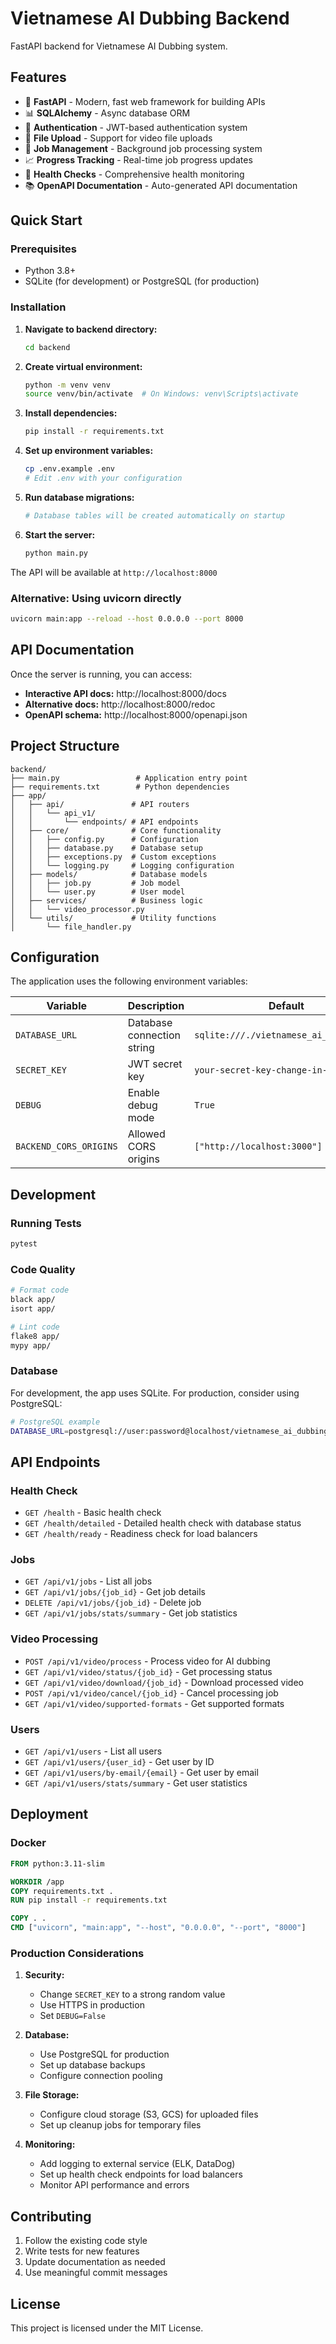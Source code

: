 # Vietnamese AI Dubbing Backend

FastAPI backend for Vietnamese AI Dubbing system.

## Features

- 🚀 **FastAPI** - Modern, fast web framework for building APIs
- 📊 **SQLAlchemy** - Async database ORM
- 🔐 **Authentication** - JWT-based authentication system
- 📁 **File Upload** - Support for video file uploads
- 🎯 **Job Management** - Background job processing system
- 📈 **Progress Tracking** - Real-time job progress updates
- 🏥 **Health Checks** - Comprehensive health monitoring
- 📚 **OpenAPI Documentation** - Auto-generated API documentation

## Quick Start

### Prerequisites

- Python 3.8+
- SQLite (for development) or PostgreSQL (for production)

### Installation

1. **Navigate to backend directory:**
   ```bash
   cd backend
   ```

2. **Create virtual environment:**
   ```bash
   python -m venv venv
   source venv/bin/activate  # On Windows: venv\Scripts\activate
   ```

3. **Install dependencies:**
   ```bash
   pip install -r requirements.txt
   ```

4. **Set up environment variables:**
   ```bash
   cp .env.example .env
   # Edit .env with your configuration
   ```

5. **Run database migrations:**
   ```bash
   # Database tables will be created automatically on startup
   ```

6. **Start the server:**
   ```bash
   python main.py
   ```

The API will be available at `http://localhost:8000`

### Alternative: Using uvicorn directly

```bash
uvicorn main:app --reload --host 0.0.0.0 --port 8000
```

## API Documentation

Once the server is running, you can access:

- **Interactive API docs:** http://localhost:8000/docs
- **Alternative docs:** http://localhost:8000/redoc
- **OpenAPI schema:** http://localhost:8000/openapi.json

## Project Structure

```
backend/
├── main.py                 # Application entry point
├── requirements.txt        # Python dependencies
├── app/
│   ├── api/               # API routers
│   │   └── api_v1/
│   │       └── endpoints/ # API endpoints
│   ├── core/              # Core functionality
│   │   ├── config.py      # Configuration
│   │   ├── database.py    # Database setup
│   │   ├── exceptions.py  # Custom exceptions
│   │   └── logging.py     # Logging configuration
│   ├── models/            # Database models
│   │   ├── job.py         # Job model
│   │   └── user.py        # User model
│   ├── services/          # Business logic
│   │   └── video_processor.py
│   └── utils/             # Utility functions
│       └── file_handler.py
```

## Configuration

The application uses the following environment variables:

| Variable | Description | Default |
|----------|-------------|---------|
| `DATABASE_URL` | Database connection string | `sqlite:///./vietnamese_ai_dubbing.db` |
| `SECRET_KEY` | JWT secret key | `your-secret-key-change-in-production` |
| `DEBUG` | Enable debug mode | `True` |
| `BACKEND_CORS_ORIGINS` | Allowed CORS origins | `["http://localhost:3000"]` |

## Development

### Running Tests

```bash
pytest
```

### Code Quality

```bash
# Format code
black app/
isort app/

# Lint code
flake8 app/
mypy app/
```

### Database

For development, the app uses SQLite. For production, consider using PostgreSQL:

```bash
# PostgreSQL example
DATABASE_URL=postgresql://user:password@localhost/vietnamese_ai_dubbing
```

## API Endpoints

### Health Check
- `GET /health` - Basic health check
- `GET /health/detailed` - Detailed health check with database status
- `GET /health/ready` - Readiness check for load balancers

### Jobs
- `GET /api/v1/jobs` - List all jobs
- `GET /api/v1/jobs/{job_id}` - Get job details
- `DELETE /api/v1/jobs/{job_id}` - Delete job
- `GET /api/v1/jobs/stats/summary` - Get job statistics

### Video Processing
- `POST /api/v1/video/process` - Process video for AI dubbing
- `GET /api/v1/video/status/{job_id}` - Get processing status
- `GET /api/v1/video/download/{job_id}` - Download processed video
- `POST /api/v1/video/cancel/{job_id}` - Cancel processing job
- `GET /api/v1/video/supported-formats` - Get supported formats

### Users
- `GET /api/v1/users` - List all users
- `GET /api/v1/users/{user_id}` - Get user by ID
- `GET /api/v1/users/by-email/{email}` - Get user by email
- `GET /api/v1/users/stats/summary` - Get user statistics

## Deployment

### Docker

```dockerfile
FROM python:3.11-slim

WORKDIR /app
COPY requirements.txt .
RUN pip install -r requirements.txt

COPY . .
CMD ["uvicorn", "main:app", "--host", "0.0.0.0", "--port", "8000"]
```

### Production Considerations

1. **Security:**
   - Change `SECRET_KEY` to a strong random value
   - Use HTTPS in production
   - Set `DEBUG=False`

2. **Database:**
   - Use PostgreSQL for production
   - Set up database backups
   - Configure connection pooling

3. **File Storage:**
   - Configure cloud storage (S3, GCS) for uploaded files
   - Set up cleanup jobs for temporary files

4. **Monitoring:**
   - Add logging to external service (ELK, DataDog)
   - Set up health check endpoints for load balancers
   - Monitor API performance and errors

## Contributing

1. Follow the existing code style
2. Write tests for new features
3. Update documentation as needed
4. Use meaningful commit messages

## License

This project is licensed under the MIT License.
